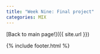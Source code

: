 ```yaml
---
title: "Week Nine: Final project"
categories: MIX
---
```


[Back to main page!]({{ site.url }})

{% include footer.html %}
